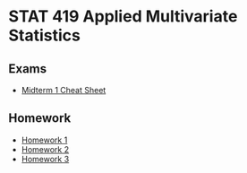 # STAT 419 Applied Multivariate Statistics

## Exams
- [Midterm 1 Cheat Sheet](./exams/midterm_cheatpdf)

## Homework
- [Homework 1](./homeworks/hw1/HW01SathayeIshaan.html)
- [Homework 2](./homeworks/hw2/HW02SathayeIshaan.html)
- [Homework 3](./homeworks/hw3/HW03SathayeIshaan.html)
